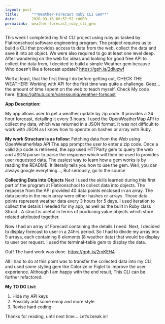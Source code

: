 ```yaml
---
layout: post
title:      "**Weather-Forecast Ruby CLI Gem**"
date:       2020-03-16 00:57:52 +0000
permalink:  weather-forecast_ruby_cli_gem
---
```



This week I completed my first CLI project using ruby as tasked by Flatironschool software engineering program. The project requires us to build a CLI that provides access to data from the web, collect the data and save it into an object. We were also required to go at least one level deep.
After wandering on the web for ideas and looking for good free API to collect the data from, I decided to build a simple Weather gem because Who doesn’t like a forecast update?
https://gph.is/2diuzwf

Well at least, that the first thing I do before getting out, CHECK THE WEATHER!!
Working with API for the first time was quite a challenge. Geez… the amount of time I spent on the web to teach myself.
Check My code here: https://github.com/vanessuniq/weather-forecast

**App Description:**

My app allows user to get a weather update by zip code. It provides a 24 hour forecast, detailing it every 3 hours. I used the OpenWeatherMap API to collect my data, which was returned in a JSON format. It was not difficult to work with JSON as I know how to operate on hashes or array with Ruby.

**My work Structure is as follow:**
Fetching data from the Web using OpenWeatherMap API
The app prompt the user to enter a zip code. Once a valid zip code is retrieved, the app used HTTParty gem to query the web and JSON parser to parse the response which will then be used to provides user requested data. The easiest way to learn how a gem works is by reading the README. It literally tells you how to use the gem. Well, you can always google everything…, But seriously, go to the source
 
 

**Collecting Data into Objects**
Next I used the skills learned during this first part of the program at Flatironschool to collect data into objects. The response from the API provided 40 data points enclosed in an array. The data points in the main array were either hashes or arrays. Those data points represent weather data every 3 hours for 5 days.  I used iteration to collect the details I needed for my app, as well as the built in Ruby class Struct . A struct is useful in terms of producing value objects which store related attributed together. 
 

Now I had an array of Forecast containing the details I need. 
Next, I decided to display forecast to user in a 24hrs period. So I had to divide my array into 5 arrays, each containing 8 elements (8 weather data) that would be display to user per request. I used the terminal-table gem to display the data.
 


 
Ouf! The hard work was done. 
https://gph.is/2roKEH4

All I had to do at this point was to transfer the collected data into my CLI, and used some styling gem like Colorize or Figlet  to improve the user experience. 
Although I am happy with the end result, This CLI can be further refactored.  

**My TO DO List:**

1.	Hide my API keys
2.	Possibly add some emoji and more style
3.	Revise hard coding

Thanks for reading, until next time…
Let’s break in!

